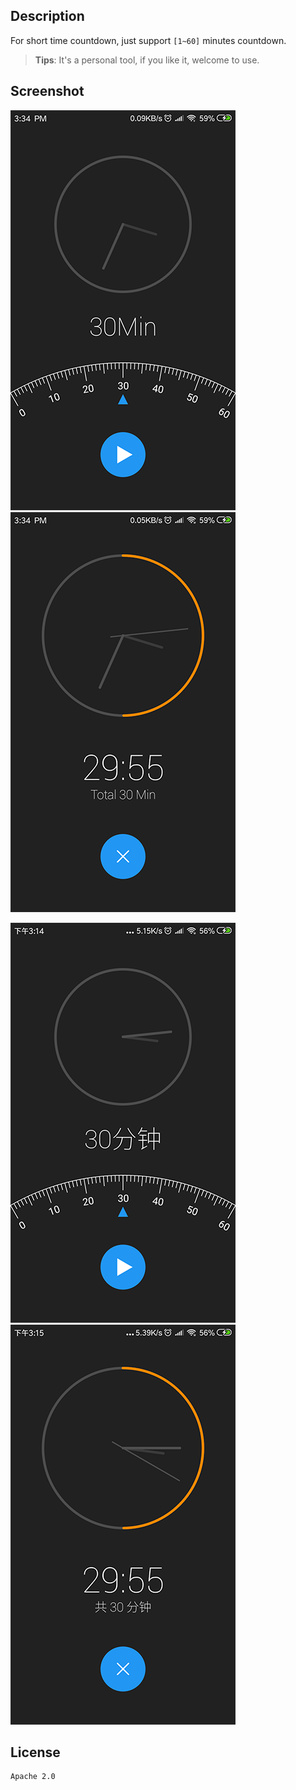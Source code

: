 ## Description

For short time countdown, just support `[1~60]` minutes countdown.

> **Tips**: It's a personal tool, if you like it, welcome to use.

## Screenshot

![config](./screenshot/config.png) ![countdown](./screenshot/countdown.png)

![config](./screenshot/config_zh.png) ![countdown](./screenshot/countdown_zh.png)

## License

```
Apache 2.0
```